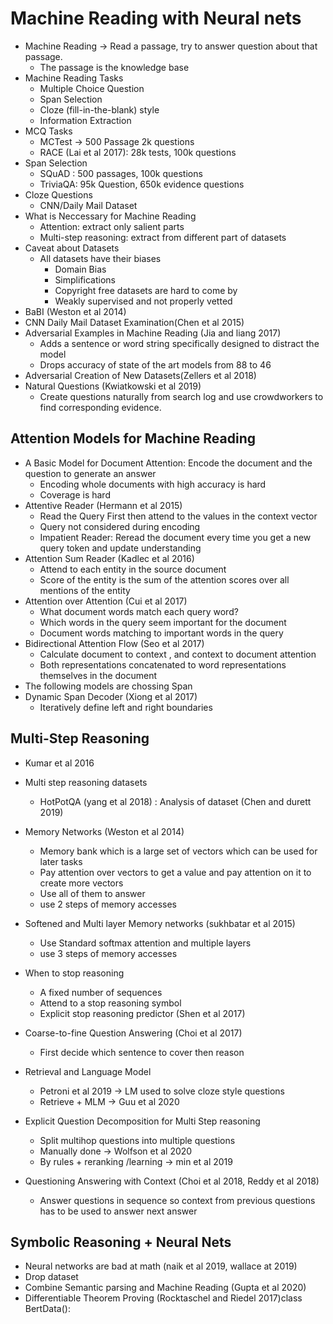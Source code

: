 # Machine Reading with Neural nets
- Machine Reading -> Read a passage, try to answer question about that passage.
    - The passage is the knowledge base
- Machine Reading Tasks
    - Multiple Choice Question
    - Span Selection
    - Cloze (fill-in-the-blank) style
    - Information Extraction
- MCQ Tasks
    - MCTest -> 500 Passage 2k questions
    - RACE (Lai et al 2017): 28k tests,  100k questions
- Span Selection
    - SQuAD : 500 passages, 100k questions
    - TriviaQA: 95k Question, 650k evidence questions
- Cloze Questions
    - CNN/Daily Mail Dataset 
- What is Neccessary for Machine Reading
    - Attention: extract only salient parts
    - Multi-step reasoning: extract from different part of datasets
- Caveat about Datasets
    - All datasets have their biases
        - Domain Bias
        - Simplifications
        - Copyright free datasets are hard to come by
        - Weakly supervised and not properly vetted
- BaBI (Weston et al 2014)
- CNN Daily Mail Dataset Examination(Chen et al 2015)
- Adversarial Examples in Machine Reading (Jia and liang 2017)
    - Adds a sentence or word string specifically designed to distract the model
    - Drops accuracy of state of the art models from 88 to 46
- Adversarial Creation of New Datasets(Zellers et al 2018)
- Natural Questions (Kwiatkowski et al 2019)
    - Create questions naturally from search log and use crowdworkers to find corresponding evidence.
## Attention Models for Machine Reading
- A Basic Model for Document Attention: Encode the document and the question to generate an answer
    - Encoding whole documents with high accuracy is hard
    - Coverage is hard
- Attentive Reader (Hermann et al 2015)
    - Read the Query First then attend to the values in the context vector
    - Query not considered during encoding
    - Impatient Reader: Reread the document every time you get a new query token and update understanding
- Attention Sum Reader (Kadlec et al 2016)
    - Attend to each entity in the source document
    - Score of the entity is the sum of the attention scores over all mentions of the entity
- Attention over Attention (Cui et al 2017)
    - What document words match each query word?
    - Which words in the query seem important for the document
    - Document words matching to important words in the query
- Bidirectional Attention Flow (Seo et al 2017) 
    - Calculate document to context , and context to document attention
    - Both representations concatenated to word representations themselves in the document
- The following models are chossing Span
- Dynamic Span Decoder (Xiong et al 2017)
    - Iteratively define left and right boundaries 

## Multi-Step Reasoning
- Kumar et al 2016
- Multi step reasoning datasets
    - HotPotQA (yang et al 2018) : Analysis of dataset (Chen and durett 2019)
- Memory Networks (Weston et al 2014)
    - Memory bank which is a large set of vectors which can be used for later tasks
    - Pay attention over vectors to get a value and pay attention on it to create more vectors
    - Use all of them to answer
    - use 2 steps of memory accesses
- Softened and Multi layer Memory networks (sukhbatar et al 2015)
    - Use Standard softmax attention and multiple layers
    - use 3 steps of memory accesses
- When to stop reasoning
    - A fixed number of sequences
    - Attend to a stop reasoning symbol 
    - Explicit stop reasoning predictor (Shen et al 2017)
- Coarse-to-fine Question Answering (Choi et al 2017)
    - First decide which sentence to cover then reason

- Retrieval and Language Model
    - Petroni et al 2019 -> LM used to solve cloze style questions
    - Retrieve + MLM -> Guu et al 2020

- Explicit Question Decomposition for Multi Step reasoning
    - Split multihop questions into multiple questions
    - Manually done -> Wolfson et al 2020
    - By rules + reranking /learning -> min et al 2019

- Questioning Answering with Context (Choi et al 2018, Reddy et al 2018)
    - Answer questions in sequence so context from previous questions has to be used to answer next answer

## Symbolic Reasoning + Neural Nets
- Neural networks are bad at math (naik et al 2019, wallace at 2019)
- Drop dataset
- Combine Semantic parsing and Machine Reading (Gupta et al 2020)
- Differentiable Theorem Proving (Rocktaschel and Riedel 2017)class BertData():


